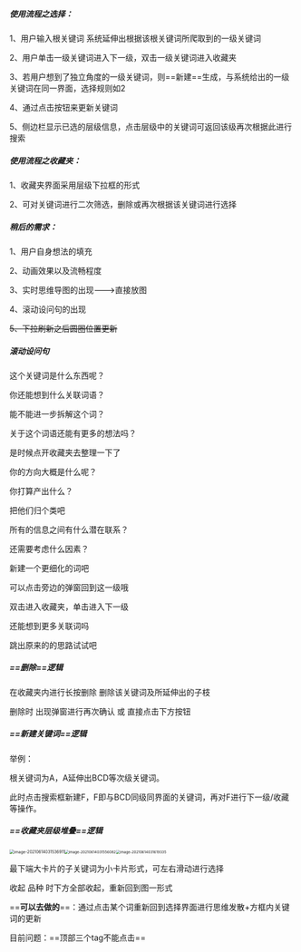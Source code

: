 ##### 使用流程之选择：

1、用户输入根关键词 系统延伸出根据该根关键词所爬取到的一级关键词

2、用户单击一级关键词进入下一级，双击一级关键词进入收藏夹

3、若用户想到了独立角度的一级关键词，则==新建==生成，与系统给出的一级关键词在同一界面，选择规则如2

4、通过点击按钮来更新关键词

5、侧边栏显示已选的层级信息，点击层级中的关键词可返回该级再次根据此进行搜索

##### 使用流程之收藏夹：

1、收藏夹界面采用层级下拉框的形式

2、可对关键词进行二次筛选，删除或再次根据该关键词进行选择

##### 稍后的需求：

1、用户自身想法的填充

2、动画效果以及流畅程度

3、实时思维导图的出现--->直接放图

4、滚动设问句的出现

~~5、下拉刷新之后圆圈位置更新~~





##### 滚动设问句

这个关键词是什么东西呢？

你还能想到什么关联词语？

能不能进一步拆解这个词？

关于这个词语还能有更多的想法吗？

是时候点开收藏夹去整理一下了

你的方向大概是什么呢？

你打算产出什么？

把他们归个类吧

所有的信息之间有什么潜在联系？

还需要考虑什么因素？

新建一个更细化的词吧

可以点击旁边的弹窗回到这一级哦

双击进入收藏夹，单击进入下一级

还能想到更多关联词吗

跳出原来的的思路试试吧

##### ==删除==逻辑

在收藏夹内进行长按删除 删除该关键词及所延伸出的子枝

删除时 出现弹窗进行再次确认 或 直接点击下方按钮

##### ==新建关键词==逻辑

 举例：

根关键词为A，A延伸出BCD等次级关键词。

此时点击搜索框新建F，F即与BCD同级同界面的关键词，再对F进行下一级/收藏等操作。

##### ==收藏夹层级堆叠==逻辑

<img src="C:\Users\Gan2002\AppData\Roaming\Typora\typora-user-images\image-20210614031536911.png" alt="image-20210614031536911" style="zoom:50%;" /><img src="C:\Users\Gan2002\AppData\Roaming\Typora\typora-user-images\image-20210614031556082.png" alt="image-20210614031556082" style="zoom: 45%;" /><img src="C:\Users\Gan2002\AppData\Roaming\Typora\typora-user-images\image-20210614031619335.png" alt="image-20210614031619335" style="zoom:45%;" />

最下端大卡片的子关键词为小卡片形式，可左右滑动进行选择

收起 品种 时下方全部收起，重新回到图一形式

==**可以去做的**==：通过点击某个词重新回到选择界面进行思维发散+方框内关键词的更新

目前问题：==顶部三个tag不能点击==

